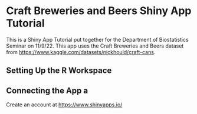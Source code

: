# Craft Breweries and Beers Shiny App Tutorial

This is a Shiny App Tutorial put together for the Department of Biostatistics Seminar on 11/9/22. This app uses the Craft Breweries and Beers dataset from https://www.kaggle.com/datasets/nickhould/craft-cans.

## Setting Up the R Workspace


## Connecting the App a
Create an account at https://www.shinyapps.io/


